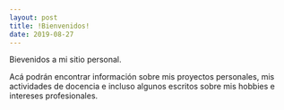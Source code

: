 ```yaml
---
layout: post
title: !Bienvenidos!
date: 2019-08-27
---
```


Bievenidos a mi sitio personal. 

Acá podrán encontrar información sobre mis proyectos personales, mis actividades de docencia e incluso algunos escritos sobre mis hobbies e intereses profesionales.
